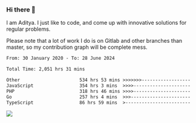### Hi there 👋

I am Aditya. I just like to code, and come up with innovative solutions for regular problems.

Please note that a lot of work I do is on Gitlab and other branches than master, so my contribution graph will be complete mess.

<!--START_SECTION:waka-->

```txt
From: 30 January 2020 - To: 28 June 2024

Total Time: 2,051 hrs 31 mins

Other                      534 hrs 53 mins >>>>>>>------------------   26.07 %
JavaScript                 354 hrs 3 mins  >>>>---------------------   17.26 %
PHP                        318 hrs 46 mins >>>>---------------------   15.54 %
Go                         257 hrs 4 mins  >>>----------------------   12.53 %
TypeScript                 86 hrs 59 mins  >------------------------   04.24 %
```

<!--END_SECTION:waka-->

![](https://komarev.com/ghpvc/?username=BrainBuzzer)
